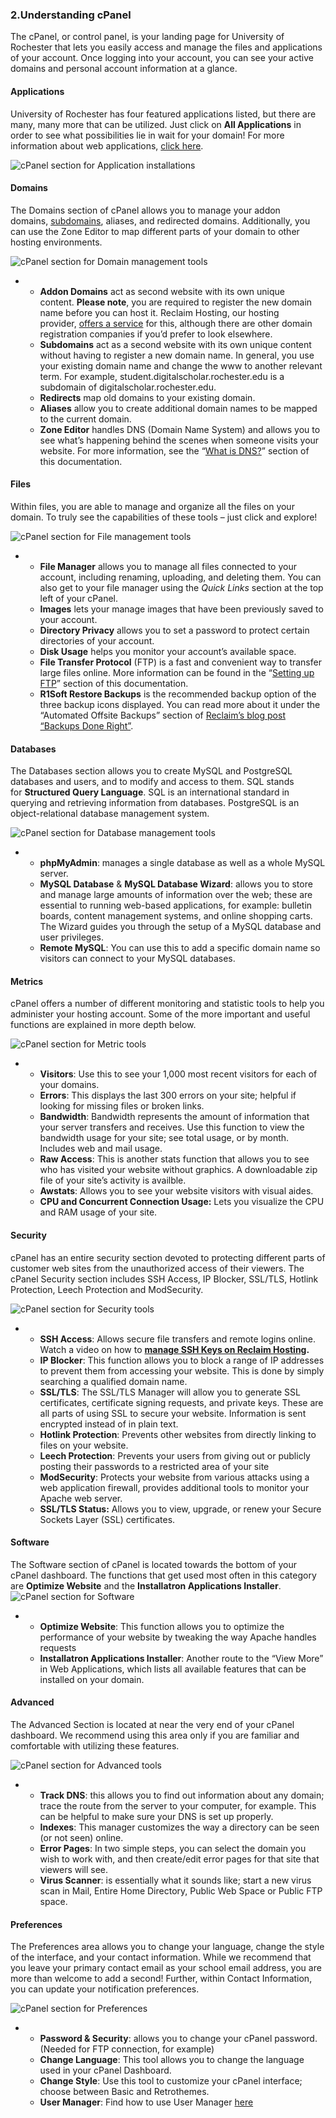 ### 2.Understanding cPanel #

The cPanel, or control panel, is your landing page for University of Rochester that lets you easily access and manage the files and applications of your account. Once logging into your account, you can see your active domains and personal account information at a glance.

#### Applications

University of Rochester has four featured applications listed, but there are many, many more that can be utilized. Just click on **All Applications** in order to see what possibilities lie in wait for your domain! For more information about web applications, [click here](https://www.stateu.org/docs/#what-exactly-is-a-web-application "What Exactly is a Web Application?").

![cPanel section for Application installations](https://docs.emerson.build/wp-content/uploads/2017/09/WebApplications.png)

#### Domains

The Domains section of cPanel allows you to manage your addon domains, [subdomains](https://www.stateu.org/docs/#setting-up-subdomains), aliases, and redirected domains. Additionally, you can use the Zone Editor to map different parts of your domain to other hosting environments.

![cPanel section for Domain management tools](https://docs.emerson.build/wp-content/uploads/2017/09/Domains.png)

*   *   **Addon Domains** act as second website with its own unique content. **Please note**, you are required to register the new domain name before you can host it. Reclaim Hosting, our hosting provider, [offers a service](https://portal.reclaimhosting.com/cart.php?a=add&domain=register) for this, although there are other domain registration companies if you’d prefer to look elsewhere.
    *   **Subdomains** act as a second website with its own unique content without having to register a new domain name. In general, you use your existing domain name and change the www to another relevant term. For example, student.digitalscholar.rochester.edu is a subdomain of digitalscholar.rochester.edu.
    *   **Redirects** map old domains to your existing domain.
    *   **Aliases** allow you to create additional domain names to be mapped to the current domain.
    *   **Zone Editor** handles DNS (Domain Name System) and allows you to see what’s happening behind the scenes when someone visits your website. For more information, see the “[What is DNS?](https://www.stateu.org/docs/#what-is-dns)” section of this documentation.

#### Files

Within files, you are able to manage and organize all the files on your domain. To truly see the capabilities of these tools – just click and explore!

![cPanel section for File management tools](https://docs.emerson.build/wp-content/uploads/2017/09/Files.png)

*   *   **File Manager** allows you to manage all files connected to your account, including renaming, uploading, and deleting them. You can also get to your file manager using the _Quick Links_ section at the top left of your cPanel.
    *   **Images** lets your manage images that have been previously saved to your account.
    *   **Directory Privacy** allows you to set a password to protect certain directories of your account.
    *   **Disk Usage** helps you monitor your account’s available space.
    *   **File Transfer Protocol** (FTP) is a fast and convenient way to transfer large files online. More information can be found in the “[Setting up FTP](http://www.stateu.org/docs/#setting-up-ftp)” section of this documentation.
    *   **R1Soft Restore Backups** is the recommended backup option of the three backup icons displayed. You can read more about it under the “Automated Offsite Backups” section of [Reclaim’s blog post “Backups Done Right”](https://reclaimhosting.com/backups-done-right/).

#### Databases

The Databases section allows you to create MySQL and PostgreSQL databases and users, and to modify and access to them. SQL stands for **Structured Query Language**. SQL is an international standard in querying and retrieving information from databases. PostgreSQL is an object-relational database management system.

![cPanel section for Database management tools](https://docs.emerson.build/wp-content/uploads/2017/09/Databases.png)

*   *   **phpMyAdmin**: manages a single database as well as a whole MySQL server.
    *   **MySQL Database** & **MySQL Database Wizard**: allows you to store and manage large amounts of information over the web; these are essential to running web-based applications, for example: bulletin boards, content management systems, and online shopping carts. The Wizard guides you through the setup of a MySQL database and user privileges.
    *   **Remote MySQL**: You can use this to add a specific domain name so visitors can connect to your MySQL databases.

#### Metrics

cPanel offers a number of different monitoring and statistic tools to help you administer your hosting account. Some of the more important and useful functions are explained in more depth below.

![cPanel section for Metric tools](https://docs.emerson.build/wp-content/uploads/2017/09/Metrics.png)

*   *   **Visitors**: Use this to see your 1,000 most recent visitors for each of your domains.
    *   **Errors**: This displays the last 300 errors on your site; helpful if looking for missing files or broken links.
    *   **Bandwidth**: Bandwidth represents the amount of information that your server transfers and receives. Use this function to view the bandwidth usage for your site; see total usage, or by month. Includes web and mail usage.
    *   **Raw Access**: This is another stats function that allows you to see who has visited your website without graphics. A downloadable zip file of your site’s activity is availble.
    *   **Awstats**: Allows you to see your website visitors with visual aides.
    *   **CPU and Concurrent Connection Usage:** Lets you visualize the CPU and RAM usage of your site.

#### Security

cPanel has an entire security section devoted to protecting different parts of customer web sites from the unauthorized access of their viewers. The cPanel Security section includes SSH Access, IP Blocker, SSL/TLS, Hotlink Protection, Leech Protection and ModSecurity.

![cPanel section for Security tools](https://docs.emerson.build/wp-content/uploads/2017/09/Security.png)

*   *   **SSH Access**: Allows secure file transfers and remote logins online. Watch a video on how to **[manage SSH Keys on Reclaim Hosting](https://www.youtube.com/watch?v=aenGmT9P0OU).**
    *   **IP Blocker**: This function allows you to block a range of IP addresses to prevent them from accessing your website. This is done by simply searching a qualified domain name.
    *   **SSL/TLS**: The SSL/TLS Manager will allow you to generate SSL certificates, certificate signing requests, and private keys. These are all parts of using SSL to secure your website. Information is sent encrypted instead of in plain text.
    *   **Hotlink Protection**: Prevents other websites from directly linking to files on your website.
    *   **Leech Protection**: Prevents your users from giving out or publicly posting their passwords to a restricted area of your site
    *   **ModSecurity**: Protects your website from various attacks using a web application firewall, provides additional tools to monitor your Apache web server.
    *   **SSL/TLS Status:** Allows you to view, upgrade, or renew your Secure Sockets Layer (SSL) certificates.

#### Software

The Software section of cPanel is located towards the bottom of your cPanel dashboard. The functions that get used most often in this category are **Optimize Website** and the **Installatron Applications Installer**. ![cPanel section for Software](https://docs.emerson.build/wp-content/uploads/2017/09/Software.png)

*   *   **Optimize Website**: This function allows you to optimize the performance of your website by tweaking the way Apache handles requests
    *   **Installatron Applications Installer**: Another route to the “View More” in Web Applications, which lists all available features that can be installed on your domain.

#### Advanced

The Advanced Section is located at near the very end of your cPanel dashboard. We recommend using this area only if you are familiar and comfortable with utilizing these features.

![cPanel section for Advanced tools](https://docs.emerson.build/wp-content/uploads/2017/09/Advanced.png)

*   *   **Track DNS**: this allows you to find out information about any domain; trace the route from the server to your computer, for example. This can be helpful to make sure your DNS is set up properly.
    *   **Indexes**: This manager customizes the way a directory can be seen (or not seen) online.
    *   **Error Pages**: In two simple steps, you can select the domain you wish to work with, and then create/edit error pages for that site that viewers will see.
    *   **Virus Scanner**: is essentially what it sounds like; start a new virus scan in Mail, Entire Home Directory, Public Web Space or Public FTP space.

#### Preferences

The Preferences area allows you to change your language, change the style of the interface, and your contact information. While we recommend that you leave your primary contact email as your school email address, you are more than welcome to add a second! Further, within Contact Information, you can update your notification preferences.

![cPanel section for Preferences](https://docs.emerson.build/wp-content/uploads/2017/09/Preferences.png)

*   *   **Password & Security**: allows you to change your cPanel password. (Needed for FTP connection, for example)
    *   **Change Language**: This tool allows you to change the language used in your cPanel Dashboard.
    *   **Change Style**: Use this tool to customize your cPanel interface; choose between Basic and Retrothemes.
    *   **User Manager**: Find how to use User Manager [here](https://community.reclaimhosting.com/t/new-user-manager-in-cpanel/104)

[comment]: # (feedback link here)